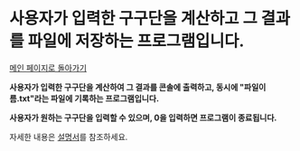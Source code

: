 # 사용자가 입력한 구구단을 계산하고 그 결과를 파일에 저장하는 프로그램입니다.

[메인 페이지로 돌아가기](https://github.com/jaeyong0311?tab=repositories)

**사용자가 입력한 구구단을 계산하여 그 결과를 콘솔에 출력하고, 동시에 "파일이름.txt"라는 파일에 기록하는 프로그램입니다.**

**사용자가 원하는 구구단을 입력할 수 있으며, 0을 입력하면 프로그램이 종료됩니다.**

자세한 내용은 [설명서](https://github.com/jaeyong0311/multiplication-table/commit/c2286769cbc599e2cd1bba4c31923d27c1a021e1)를 참조하세요.
